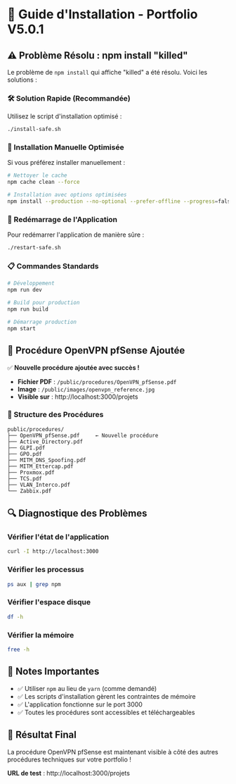 # 🚀 Guide d'Installation - Portfolio V5.0.1

## ⚠️ Problème Résolu : npm install "killed"

Le problème de `npm install` qui affiche "killed" a été résolu. Voici les solutions :

### 🛠️ Solution Rapide (Recommandée)

Utilisez le script d'installation optimisé :

```bash
./install-safe.sh
```

### 🔧 Installation Manuelle Optimisée

Si vous préférez installer manuellement :

```bash
# Nettoyer le cache
npm cache clean --force

# Installation avec options optimisées
npm install --production --no-optional --prefer-offline --progress=false --loglevel=error --maxsockets=1
```

### 🚀 Redémarrage de l'Application

Pour redémarrer l'application de manière sûre :

```bash
./restart-safe.sh
```

### 📋 Commandes Standards

```bash
# Développement
npm run dev

# Build pour production
npm run build

# Démarrage production
npm start
```

## 🎯 Procédure OpenVPN pfSense Ajoutée

✅ **Nouvelle procédure ajoutée avec succès !**

- **Fichier PDF** : `/public/procedures/OpenVPN_pfSense.pdf`
- **Image** : `/public/images/openvpn_reference.jpg`
- **Visible sur** : http://localhost:3000/projets

### 📁 Structure des Procédures

```
public/procedures/
├── OpenVPN_pfSense.pdf     ← Nouvelle procédure
├── Active_Directory.pdf
├── GLPI.pdf
├── GPO.pdf
├── MITM_DNS_Spoofing.pdf
├── MITM_Ettercap.pdf
├── Proxmox.pdf
├── TCS.pdf
├── VLAN_Interco.pdf
└── Zabbix.pdf
```

## 🔍 Diagnostique des Problèmes

### Vérifier l'état de l'application
```bash
curl -I http://localhost:3000
```

### Vérifier les processus
```bash
ps aux | grep npm
```

### Vérifier l'espace disque
```bash
df -h
```

### Vérifier la mémoire
```bash
free -h
```

## 📝 Notes Importantes

- ✅ Utiliser `npm` au lieu de `yarn` (comme demandé)
- ✅ Les scripts d'installation gèrent les contraintes de mémoire
- ✅ L'application fonctionne sur le port 3000
- ✅ Toutes les procédures sont accessibles et téléchargeables

## 🎉 Résultat Final

La procédure OpenVPN pfSense est maintenant visible à côté des autres procédures techniques sur votre portfolio !

**URL de test** : http://localhost:3000/projets